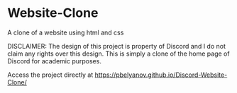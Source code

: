 # Website-Clone

A clone of a website using html and css

DISCLAIMER: The design of this project is property of Discord and I do not claim any rights over this design. This is simply a clone of the home page of Discord for academic purposes.

Access the project directly at https://pbelyanov.github.io/Discord-Website-Clone/

